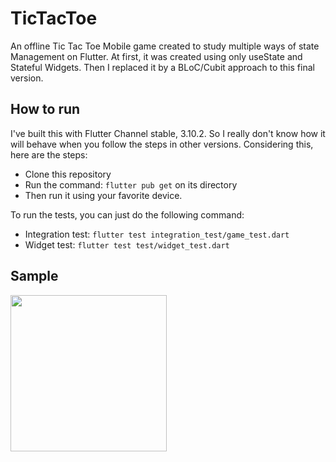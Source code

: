# TicTacToe

An offline Tic Tac Toe Mobile game created to study multiple ways of state Management on Flutter. At first, it was created using only useState and Stateful Widgets. Then I replaced it by a BLoC/Cubit approach to this final version.

## How to run

I've built this with Flutter Channel stable, 3.10.2. So I really don't know how it will behave when you follow the steps in other versions. Considering this, here are the steps:

- Clone this repository
- Run the command: `flutter pub get` on its directory
- Then run it using your favorite device.

To run the tests, you can just do the following command:

- Integration test: `flutter test integration_test/game_test.dart`
- Widget test: `flutter test test/widget_test.dart`

## Sample

<img src="https://github.com/mablds/tic_tac_toe_app/assets/47724057/c3baac97-8936-453d-b578-c5d4ed631932" width="250">
